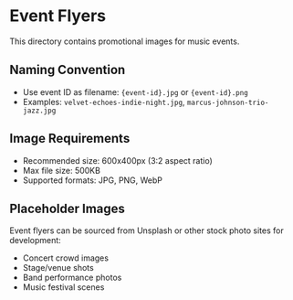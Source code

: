 # Event Flyers

This directory contains promotional images for music events.

## Naming Convention
- Use event ID as filename: `{event-id}.jpg` or `{event-id}.png`
- Examples: `velvet-echoes-indie-night.jpg`, `marcus-johnson-trio-jazz.jpg`

## Image Requirements
- Recommended size: 600x400px (3:2 aspect ratio)
- Max file size: 500KB
- Supported formats: JPG, PNG, WebP

## Placeholder Images
Event flyers can be sourced from Unsplash or other stock photo sites for development:
- Concert crowd images
- Stage/venue shots
- Band performance photos
- Music festival scenes